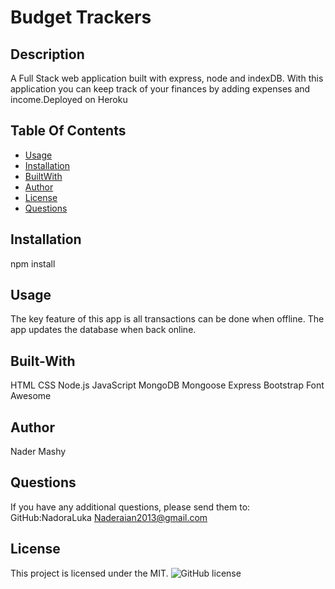 # Budget Trackers

## Description

A Full Stack web application built with express, node and indexDB. With this application you can keep track of your finances by adding expenses and income.Deployed on Heroku

## Table Of Contents

- [Usage](#Usage)
- [Installation](#Installation)
- [BuiltWith](#Built-with)
- [Author](#Author)
- [License](#License)
- [Questions](#Questions)

## Installation

npm install

## Usage

The key feature of this app is all transactions can be done when offline. The app updates the database when back online.

## Built-With

HTML
CSS
Node.js
JavaScript
MongoDB
Mongoose
Express
Bootstrap Font Awesome

## Author

Nader Mashy

## Questions

If you have any additional questions, please send them to:
GitHub:NadoraLuka
Naderaian2013@gmail.com

## License

This project is licensed under the MIT.
![GitHub license](https://img.shields.io/badge/license-MIT-blue.svg)
